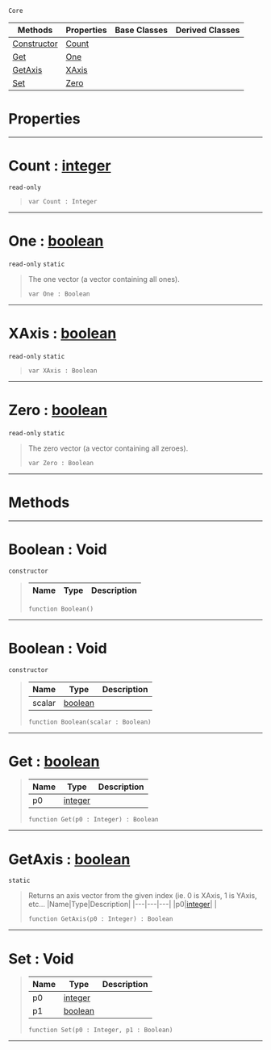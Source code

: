  `Core`

|Methods|Properties|Base Classes|Derived Classes|
|---|---|---|---|
|[ Constructor](boolean.md#boolean-void)|[ Count](boolean.md#count-zilch-engine-docume)| | |
|[ Get](boolean.md#get-zilch-engine-document)|[ One](boolean.md#one-zilch-engine-document)| | |
|[ GetAxis](boolean.md#getaxis-zilch-engine-docu)|[ XAxis](boolean.md#xaxis-zilch-engine-docume)| | |
|[ Set](boolean.md#set-void)|[ Zero](boolean.md#zilch-zilch-engine-documen)| | |


 #  Properties


---  
 #  Count : [integer](integer.md)

 `read-only`

> 
> ```TS:Nada
> var Count : Integer


---  
 #  One : [boolean](boolean.md)

 `read-only` `static`

> The one vector (a vector containing all ones).
> ```TS:Nada
> var One : Boolean


---  
 #  XAxis : [boolean](boolean.md)

 `read-only` `static`

> 
> ```TS:Nada
> var XAxis : Boolean


---  
 #  Zero : [boolean](boolean.md)

 `read-only` `static`

> The zero vector (a vector containing all zeroes).
> ```TS:Nada
> var Zero : Boolean


---  
 #  Methods


---  
 #  Boolean : Void

 `constructor`

> 
> |Name|Type|Description|
> |---|---|---|
> ```TS:Nada
> function Boolean()
> ``` 


---  
 #  Boolean : Void

 `constructor`

> 
> |Name|Type|Description|
> |---|---|---|
> |scalar|[boolean](boolean.md)| |
> ```TS:Nada
> function Boolean(scalar : Boolean)
> ``` 


---  
 #  Get : [boolean](boolean.md)

> 
> |Name|Type|Description|
> |---|---|---|
> |p0|[integer](integer.md)| |
> ```TS:Nada
> function Get(p0 : Integer) : Boolean
> ``` 


---  
 #  GetAxis : [boolean](boolean.md)

 `static`

> Returns an axis vector from the given index (ie. 0 is XAxis, 1 is YAxis, etc...
> |Name|Type|Description|
> |---|---|---|
> |p0|[integer](integer.md)| |
> ```TS:Nada
> function GetAxis(p0 : Integer) : Boolean
> ``` 


---  
 #  Set : Void

> 
> |Name|Type|Description|
> |---|---|---|
> |p0|[integer](integer.md)| |
> |p1|[boolean](boolean.md)| |
> ```TS:Nada
> function Set(p0 : Integer, p1 : Boolean)
> ``` 


---  
 

 